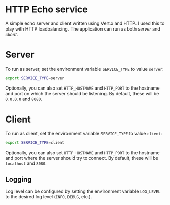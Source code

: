 # HTTP Echo service

A simple echo server and client written using Vert.x and HTTP. I used this to play with HTTP loadbalancing. The application can run as both *server* and *client*.

# Server

To run as server, set the environment variable `SERVICE_TYPE` to value `server`:
```bash
export SERVICE_TYPE=server
```

Optionally, you can also set `HTTP_HOSTNAME` and `HTTP_PORT` to the hostname and port on which the server should be listening. By default, these will be `0.0.0.0` and `8080`.

# Client

To run as client, set the environment variable `SERVICE_TYPE` to value `client`:
```bash
export SERVICE_TYPE=client
```

Optionally, you can also set `HTTP_HOSTNAME` and `HTTP_PORT` to the hostname and port where the server should try to connect. By default, these will be `localhost` and `8080`.


## Logging

Log level can be configured by setting the environment variable `LOG_LEVEL` to the desired log level (`INFO`, `DEBUG`, etc.).